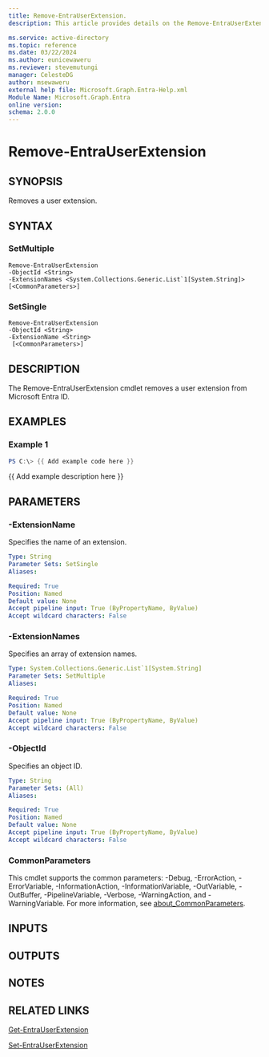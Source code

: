 ```yaml
---
title: Remove-EntraUserExtension.
description: This article provides details on the Remove-EntraUserExtension command.

ms.service: active-directory
ms.topic: reference
ms.date: 03/22/2024
ms.author: eunicewaweru
ms.reviewer: stevemutungi
manager: CelesteDG
author: msewaweru
external help file: Microsoft.Graph.Entra-Help.xml
Module Name: Microsoft.Graph.Entra
online version:
schema: 2.0.0
---
```


# Remove-EntraUserExtension

## SYNOPSIS
Removes a user extension.

## SYNTAX

### SetMultiple
```
Remove-EntraUserExtension 
-ObjectId <String> 
-ExtensionNames <System.Collections.Generic.List`1[System.String]>
[<CommonParameters>]
```

### SetSingle
```
Remove-EntraUserExtension 
-ObjectId <String> 
-ExtensionName <String>
 [<CommonParameters>]
```

## DESCRIPTION
The Remove-EntraUserExtension cmdlet removes a user extension from Microsoft Entra ID.

## EXAMPLES

### Example 1
```powershell
PS C:\> {{ Add example code here }}
```

{{ Add example description here }}

## PARAMETERS

### -ExtensionName
Specifies the name of an extension.

```yaml
Type: String
Parameter Sets: SetSingle
Aliases:

Required: True
Position: Named
Default value: None
Accept pipeline input: True (ByPropertyName, ByValue)
Accept wildcard characters: False
```

### -ExtensionNames
Specifies an array of extension names.

```yaml
Type: System.Collections.Generic.List`1[System.String]
Parameter Sets: SetMultiple
Aliases:

Required: True
Position: Named
Default value: None
Accept pipeline input: True (ByPropertyName, ByValue)
Accept wildcard characters: False
```

### -ObjectId
Specifies an object ID.

```yaml
Type: String
Parameter Sets: (All)
Aliases:

Required: True
Position: Named
Default value: None
Accept pipeline input: True (ByPropertyName, ByValue)
Accept wildcard characters: False
```

### CommonParameters
This cmdlet supports the common parameters: -Debug, -ErrorAction, -ErrorVariable, -InformationAction, -InformationVariable, -OutVariable, -OutBuffer, -PipelineVariable, -Verbose, -WarningAction, and -WarningVariable. For more information, see [about_CommonParameters](https://go.microsoft.com/fwlink/?LinkID=113216).

## INPUTS

## OUTPUTS

## NOTES

## RELATED LINKS

[Get-EntraUserExtension](Get-EntraUserExtension.md)

[Set-EntraUserExtension](Set-EntraUserExtension.md)


